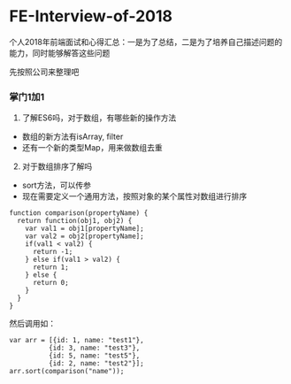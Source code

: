 # FE-Interview-of-2018
个人2018年前端面试和心得汇总：一是为了总结，二是为了培养自己描述问题的能力，同时能够解答这些问题

先按照公司来整理吧
### 掌门1加1
1. 了解ES6吗，对于数组，有哪些新的操作方法
- 数组的新方法有isArray, filter
- 还有一个新的类型Map，用来做数组去重

2. 对于数组排序了解吗
- sort方法，可以传参
- 现在需要定义一个通用方法，按照对象的某个属性对数组进行排序
```
function comparison(propertyName) {
  return function(obj1, obj2) {
    var val1 = obj1[propertyName];
    var val2 = obj2[propertyName];
    if(val1 < val2) {
      return -1;
    } else if(val1 > val2) {
      return 1;
    } else {
      return 0;
    }
  }
}
```
然后调用如：
```
var arr = [{id: 1, name: "test1"},
          {id: 3, name: "test3"},
          {id: 5, name: "test5"},
          {id: 2, name: "test2"}];
arr.sort(comparison("name"));
```
